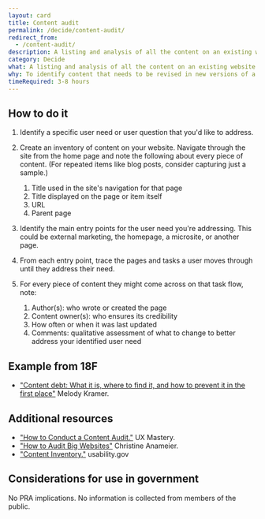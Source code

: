 ```yaml
---
layout: card
title: Content audit
permalink: /decide/content-audit/
redirect_from:
  - /content-audit/
description: A listing and analysis of all the content on an existing website (including pages, files, videos, audio or other data) that your users might reasonably encounter.
category: Decide
what: A listing and analysis of all the content on an existing website (including pages, files, videos, audio or other data) that your users might reasonably encounter.
why: To identify content that needs to be revised in new versions of a website. Content audits can also help you identify who is responsible for content, how often it should be updated, and what role a particular piece of content plays for users.
timeRequired: 3-8 hours
---
```


## How to do it

1. Identify a specific user need or user question that you'd like to address.
1. Create an inventory of content on your website. Navigate through the site from the home page and note the following about every piece of content. (For repeated items like blog posts, consider capturing just a sample.)

    1. Title used in the site's navigation for that page
    1. Title displayed on the page or item itself
    1. URL
    1. Parent page

1. Identify the main entry points for the user need you're addressing. This could be external marketing, the homepage, a microsite, or another page.
1. From each entry point, trace the pages and tasks a user moves through until they address their need.
1. For every piece of content they might come across on that task flow, note:

    1. Author(s): who wrote or created the page
    1. Content owner(s): who ensures its credibility
    1. How often or when it was last updated
    1. Comments: qualitative assessment of what to change to better address your identified user need

<section class="method--section method--section--18f-example" markdown="1">

## Example from 18F

- <a href="https://18f.gsa.gov/2016/05/19/content-debt-what-it-is-where-to-find-it-and-how-to-prevent-it-in-the-first-place/" class="usa-link">"Content debt: What it is, where to find it, and how to prevent it in the first place"</a> Melody Kramer.

</section>

<section class="method--section method--section--additional-resources" markdown="1">

## Additional resources

- <a href="http://uxmastery.com/how-to-conduct-a-content-audit/" class="usa-link">"How to Conduct a Content Audit."</a> UX Mastery.
- <a href="https://www.braintraffic.com/blog/how-to-audit-big-websites" class="usa-link">"How to Audit Big Websites"</a> Christine Anameier.
- <a href="https://www.usability.gov/how-to-and-tools/methods/content-inventory.html" class="usa-link">"Content Inventory."</a> usability.gov
</section>

<section class="method--section method--section--government-considerations" markdown="1" >

## Considerations for use in government

No PRA implications. No information is collected from members of the public.
</section>
